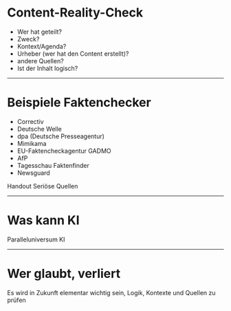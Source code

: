 # Content-Reality-Check

- Wer hat geteilt?
- Zweck?
- Kontext/Agenda?
- Urheber (wer hat den Content erstellt)?
- andere Quellen? 
- Ist der Inhalt logisch?

---

# Beispiele Faktenchecker

- Correctiv
- Deutsche Welle
- dpa (Deutsche Presseagentur) 
- Mimikama 
- EU-Faktencheckagentur GADMO 
- AfP
- Tagesschau Faktenfinder
- Newsguard

Handout Seriöse Quellen

---

# Was kann KI

Paralleluniversum KI

---

# Wer glaubt, verliert

Es wird in Zukunft elementar wichtig sein, Logik, Kontexte und Quellen zu prüfen